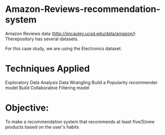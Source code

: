 # Amazon-Reviews-recommendation-system

Amazon Reviews data (http://jmcauley.ucsd.edu/data/amazon/)  Therepository has several datasets.

For this case study, we are using the Electronics dataset.

# Techniques Applied
Exploratory Data Analysis
Data Wrangling
Build a Popularity recommender model
Build Collaborative Filtering model

# Objective:
To make a recommendation system that recommends at least five(5)new products based on the user's habits
